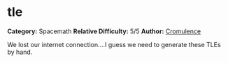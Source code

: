 # tle
**Category:** Spacemath
**Relative Difficulty:** 5/5
**Author:** [Cromulence](https://cromulence.com/)


We lost our internet connection....I guess we need to generate these TLEs by hand.

